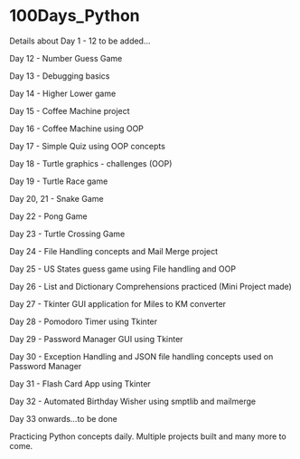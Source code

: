 # 100Days_Python

Details about Day 1 - 12 to be added...

Day 12 - Number Guess Game

Day 13 - Debugging basics

Day 14 - Higher Lower game

Day 15 - Coffee Machine project

Day 16 - Coffee Machine using OOP

Day 17 - Simple Quiz using OOP concepts

Day 18 - Turtle graphics - challenges (OOP)

Day 19 - Turtle Race game

Day 20, 21 - Snake Game

Day 22 - Pong Game 

Day 23 - Turtle Crossing Game

Day 24 - File Handling concepts and Mail Merge project

Day 25 - US States guess game using File handling and OOP

Day 26 - List and Dictionary Comprehensions practiced (Mini Project made)

Day 27 - Tkinter GUI application for Miles to KM converter

Day 28 - Pomodoro Timer using Tkinter

Day 29 - Password Manager GUI using Tkinter

Day 30 - Exception Handling and JSON file handling concepts used on Password Manager

Day 31 - Flash Card App using Tkinter

Day 32 - Automated Birthday Wisher using smptlib and mailmerge

Day 33 onwards...to be done

Practicing Python concepts daily.
Multiple projects built and many more to come.
